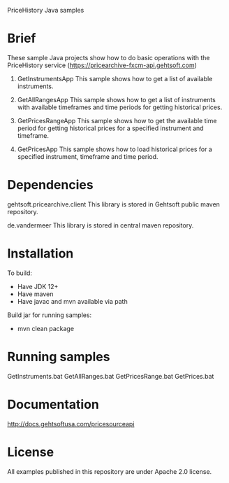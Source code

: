 PriceHistory Java samples

Brief
==================================================================================
These sample Java projects show how to do basic operations with the PriceHistory 
service (https://pricearchive-fxcm-api.gehtsoft.com)

1. GetInstrumentsApp
   This sample shows how to get a list of available instruments. 

2. GetAllRangesApp
   This sample shows how to get a list of instruments with available timeframes 
   and time periods for getting historical prices.

3. GetPricesRangeApp
   This sample shows how to get the available time period for getting historical 
   prices for a specified instrument and timeframe.

4. GetPricesApp
   This sample shows how to load historical prices for a specified instrument, 
   timeframe and time period.

Dependencies
==================================================================================
gehtsoft.pricearchive.client
This library is stored in Gehtsoft public maven repository.

de.vandermeer
This library is stored in central maven repository.

Installation
==================================================================================
To build:
 - Have JDK 12+
 - Have maven
 - Have javac and mvn available via path

Build jar for running samples:
 - mvn clean package

Running samples
==================================================================================
GetInstruments.bat
GetAllRanges.bat
GetPricesRange.bat
GetPrices.bat

Documentation 
==================================================================================
http://docs.gehtsoftusa.com/pricesourceapi

License
==================================================================================
All examples published in this repository are under Apache 2.0 license. 
